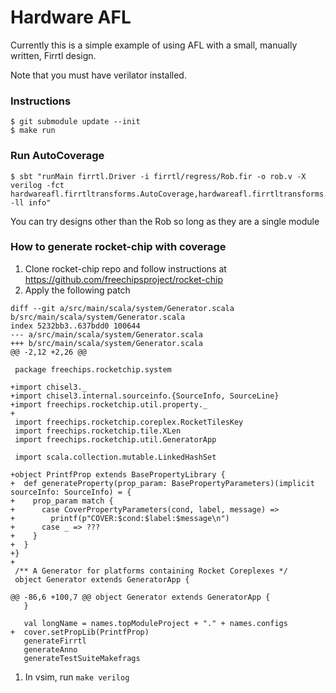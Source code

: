 # Hardware AFL

Currently this is a simple example of using AFL with a small, manually written, Firrtl design.

Note that you must have verilator installed.

### Instructions
```
$ git submodule update --init
$ make run
```

### Run AutoCoverage
```
$ sbt "runMain firrtl.Driver -i firrtl/regress/Rob.fir -o rob.v -X verilog -fct hardwareafl.firrtltransforms.AutoCoverage,hardwareafl.firrtltransforms.SplitMuxConditions -ll info"
```
You can try designs other than the Rob so long as they are a single module

### How to generate rocket-chip with coverage
1. Clone rocket-chip repo and follow instructions at https://github.com/freechipsproject/rocket-chip
1. Apply the following patch
```
diff --git a/src/main/scala/system/Generator.scala b/src/main/scala/system/Generator.scala
index 5232bb3..637bdd0 100644
--- a/src/main/scala/system/Generator.scala
+++ b/src/main/scala/system/Generator.scala
@@ -2,12 +2,26 @@
 
 package freechips.rocketchip.system
 
+import chisel3._
+import chisel3.internal.sourceinfo.{SourceInfo, SourceLine}
+import freechips.rocketchip.util.property._
+
 import freechips.rocketchip.coreplex.RocketTilesKey
 import freechips.rocketchip.tile.XLen
 import freechips.rocketchip.util.GeneratorApp
 
 import scala.collection.mutable.LinkedHashSet
 
+object PrintfProp extends BasePropertyLibrary {
+  def generateProperty(prop_param: BasePropertyParameters)(implicit sourceInfo: SourceInfo) = {
+    prop_param match {
+      case CoverPropertyParameters(cond, label, message) =>
+        printf(p"COVER:$cond:$label:$message\n")
+      case _ => ???
+    }
+  }
+}
+
 /** A Generator for platforms containing Rocket Coreplexes */
 object Generator extends GeneratorApp {
 
@@ -86,6 +100,7 @@ object Generator extends GeneratorApp {
   }
 
   val longName = names.topModuleProject + "." + names.configs
+  cover.setPropLib(PrintfProp)
   generateFirrtl
   generateAnno
   generateTestSuiteMakefrags
```
1. In vsim, run `make verilog`
